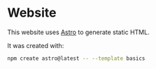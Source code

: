 # Website

This website uses [Astro](https://astro.build) to generate static HTML.

It was created with:

```sh
npm create astro@latest -- --template basics
```
